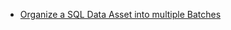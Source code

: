 - [Organize a SQL Data Asset into multiple Batches](/docs/oss/guides/connecting_to_your_data/fluent/data_assets/how_to_organize_batches_in_a_sql_based_data_asset)